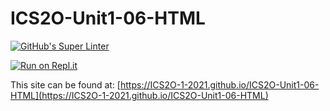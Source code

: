 # ICS2O-Unit1-06-HTML
[![GitHub's Super Linter](https://github.com/ICS2O-1-2021/ICS2O-Unit1-06-HTML/workflows/GitHub's%20Super%20Linter/badge.svg)](https://github.com/ICS2O-1-2021/ICS2O-Unit1-06-HTML/actions)

[![Run on Repl.it](https://repl.it/badge/github/ICS2O-1-2021/ICS2O-Unit1-06-HTML)](https://repl.it/github/ICS2O-1-2021/ICS2O-Unit1-06-HTML)

This site can be found at: [https://ICS2O-1-2021.github.io/ICS2O-Unit1-06-HTML](https://ICS2O-1-2021.github.io/ICS2O-Unit1-06-HTML)
